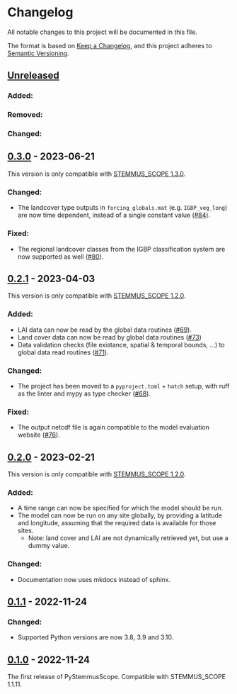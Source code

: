 # Changelog
All notable changes to this project will be documented in this file.

The format is based on [Keep a Changelog](https://keepachangelog.com/en/1.0.0/),
and this project adheres to [Semantic Versioning](https://semver.org/spec/v2.0.0.html).

## [Unreleased]

### Added:

### Removed:

### Changed:


## [0.3.0] - 2023-06-21
<!-- markdown-link-check-disable-next-line -->
This version is only compatible with [STEMMUS_SCOPE 1.3.0](https://github.com/EcoExtreML/STEMMUS_SCOPE/releases/tag/1.3.0).

### Changed:
- The landcover type outputs in `forcing_globals.mat` (e.g. `IGBP_veg_long`) are now time dependent, instead of a single constant value ([#84](https://github.com/EcoExtreML/STEMMUS_SCOPE_Processing/pull/84)).

### Fixed:
- The regional landcover classes from the IGBP classification system are now supported as well ([#80](https://github.com/EcoExtreML/STEMMUS_SCOPE_Processing/pull/80)).

## [0.2.1] - 2023-04-03
This version is only compatible with [STEMMUS_SCOPE 1.2.0](https://github.com/EcoExtreML/STEMMUS_SCOPE/releases/tag/1.2.0).

### Added:
- LAI data can now be read by the global data routines ([#69](https://github.com/EcoExtreML/STEMMUS_SCOPE_Processing/pull/69)).
- Land cover data can now be read by global data routines ([#73](https://github.com/EcoExtreML/STEMMUS_SCOPE_Processing/pull/73))
- Data validation checks (file existance, spatial & temporal bounds, ...) to global data read routines ([#71](https://github.com/EcoExtreML/STEMMUS_SCOPE_Processing/pull/71)).

### Changed:
- The project has been moved to a `pyproject.toml` + `hatch` setup, with ruff as the linter and mypy as type checker ([#68](https://github.com/EcoExtreML/STEMMUS_SCOPE_Processing/pull/68)).

### Fixed:
- The output netcdf file is again compatible to the model evaluation website ([#76](https://github.com/EcoExtreML/STEMMUS_SCOPE_Processing/pull/76)).

## [0.2.0] - 2023-02-21
This version is only compatible with [STEMMUS_SCOPE 1.2.0](https://github.com/EcoExtreML/STEMMUS_SCOPE/releases/tag/1.2.0).

### Added:
 - A time range can now be specified for which the model should be run.
 - The model can now be run on any site globally, by providing a latitude and longitude, assuming that the required data is available for those sites.
     - Note: land cover and LAI are not dynamically retrieved yet, but use a dummy value.

### Changed:
 - Documentation now uses mkdocs instead of sphinx.

## [0.1.1] - 2022-11-24
### Changed:
- Supported Python versions are now 3.8, 3.9 and 3.10.

## [0.1.0] - 2022-11-24
The first release of PyStemmusScope. Compatible with STEMMUS_SCOPE 1.1.11.

[Unreleased]: https://github.com/EcoExtreML/STEMMUS_SCOPE_Processing/compare/v0.3.0...HEAD
[0.1.0]: https://github.com/EcoExtreML/STEMMUS_SCOPE_Processing/releases/tag/v0.1.0
[0.1.1]: https://github.com/EcoExtreML/STEMMUS_SCOPE_Processing/releases/tag/v0.1.1
[0.2.0]: https://github.com/EcoExtreML/STEMMUS_SCOPE_Processing/releases/tag/v0.2.0
[0.2.1]: https://github.com/EcoExtreML/STEMMUS_SCOPE_Processing/releases/tag/v0.2.1
[0.3.0]: https://github.com/EcoExtreML/STEMMUS_SCOPE_Processing/releases/tag/v0.3.0
